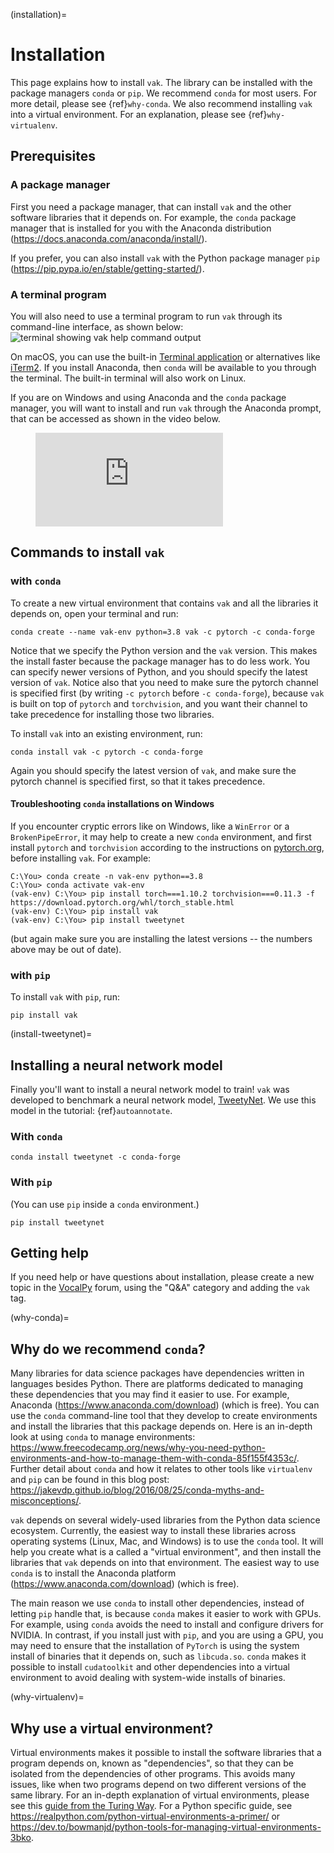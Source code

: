 (installation)=

# Installation

This page explains how to install `vak`.
The library can be installed with the package managers `conda` or `pip`.
We recommend `conda` for most users. For more detail, please see {ref}`why-conda`.
We also recommend installing `vak` into a virtual environment.
For an explanation, please see {ref}`why-virtualenv`.

## Prerequisites

### A package manager

First you need a package manager, that can install `vak` and the other software libraries 
that it depends on. For example, the `conda` package manager that is installed for you 
with the Anaconda distribution (<https://docs.anaconda.com/anaconda/install/>).

If you prefer, you can also install `vak` with 
the Python package manager `pip` (<https://pip.pypa.io/en/stable/getting-started/>).

### A terminal program

You will also need to use a terminal program to run `vak` 
through its command-line interface, as shown below:  
![terminal showing vak help command output](../images/terminalizer/vak-help.gif)

On macOS, you can use the built-in 
[Terminal application](https://support.apple.com/guide/terminal/open-or-quit-terminal-apd5265185d-f365-44cb-8b09-71a064a42125/mac)
or alternatives like [iTerm2](https://iterm2.com/).
If you install Anaconda, then `conda` will be available to you through the terminal. 
The built-in terminal will also work on Linux.

If you are on Windows and using Anaconda and the `conda` package manager, 
you will want to install and run `vak` through the Anaconda prompt, 
that can be accessed as shown in the video below.

<figure class="video_container">
  <iframe src="https://www.youtube.com/embed/UAUO_K-bRMs" frameborder="0" allowfullscreen="true"> </iframe>
</figure>

## Commands to install `vak`

### with `conda`

To create a new virtual environment that contains `vak` 
and all the libraries it depends on, open your terminal and run:

```shell
conda create --name vak-env python=3.8 vak -c pytorch -c conda-forge
```

Notice that we specify the Python version and the `vak` version.
This makes the install faster because the package manager has to do less work. 
You can specify newer versions of Python,
and you should specify the latest version of `vak`.
Notice also that you need to make 
sure the pytorch channel is specified first
(by writing `-c pytorch` before `-c conda-forge`),
because `vak` is built on top of `pytorch` 
and `torchvision`,
and you want their channel to take precedence 
for installing those two libraries.

To install `vak` into an existing environment, run:

```shell
conda install vak -c pytorch -c conda-forge
```

Again you should specify the latest version of `vak`, 
and make sure the pytorch channel is specified first,
so that it takes precedence.

#### Troubleshooting `conda` installations on Windows

If you encounter cryptic errors like on Windows, 
like a `WinError` or a `BrokenPipeError`, 
it may help to create a new `conda` environment,
and first install `pytorch` and `torchvision` 
according to the instructions on [pytorch.org](https://pytorch.org/),
before installing `vak`. For example:  

```console
C:\You> conda create -n vak-env python==3.8
C:\You> conda activate vak-env
(vak-env) C:\You> pip install torch===1.10.2 torchvision===0.11.3 -f https://download.pytorch.org/whl/torch_stable.html
(vak-env) C:\You> pip install vak
(vak-env) C:\You> pip install tweetynet
```

(but again make sure you are installing the latest versions -- the numbers above may be out of date).

### with `pip`

To install `vak` with `pip`, run:

```shell
pip install vak
```

(install-tweetynet)=

## Installing a neural network model

Finally you'll want to install a neural network model to train!
`vak` was developed to benchmark a neural network model,
[TweetyNet](https://github.com/yardencsGitHub/tweetynet).
We use this model in the tutorial: {ref}`autoannotate`.

### With `conda`

```shell
conda install tweetynet -c conda-forge
```

### With `pip`

(You can use `pip` inside a `conda` environment.)

```shell
pip install tweetynet
```

## Getting help

If you need help or have questions about installation, 
please create a new topic in the 
[VocalPy](https://forum.vocalpy.org/) forum,
using the "Q&A" category and adding the `vak` tag.

(why-conda)=

## Why do we recommend `conda`?

Many libraries for data science packages have dependencies
written in languages besides Python. There are platforms
dedicated to managing these dependencies that you may find it easier to use.
For example, Anaconda (<https://www.anaconda.com/download>) (which is free).
You can use the `conda` command-line tool that they develop
to create environments and install the libraries that this package
depends on. Here is an in-depth look at using `conda` to manage environments:
<https://www.freecodecamp.org/news/why-you-need-python-environments-and-how-to-manage-them-with-conda-85f155f4353c/>.
Further detail about `conda` and how it relates to other tools like
`virtualenv` and `pip` can be found in this blog post:
<https://jakevdp.github.io/blog/2016/08/25/conda-myths-and-misconceptions/>.

`vak` depends on several widely-used libraries from the Python data science ecosystem.
Currently, the easiest way to install these libraries across operating systems
(Linux, Mac, and Windows) is to use the `conda` tool.
It will help you create what is a called a "virtual environment",
and then install the libraries that `vak` depends on into that environment.
The easiest way to use `conda` is to install the
Anaconda platform (<https://www.anaconda.com/download>) (which is free).

The main reason we use `conda` to install other dependencies,
instead of letting `pip` handle that,
is because `conda` makes it easier to work with GPUs.
For example, using `conda` avoids the need to install and configure drivers for NVIDIA.
In contrast, if you install just with `pip`, and you are using a GPU,
you may need to ensure that the installation of `PyTorch` is using the system install of binaries
that it depends on, such as `libcuda.so`.
`conda` makes it possible to install `cudatoolkit` and other dependencies into a virtual environment
to avoid dealing with system-wide installs of binaries.

(why-virtualenv)=

## Why use a virtual environment?

Virtual environments makes it possible to install the software libraries that
a program depends on, known as "dependencies", so that
they can be isolated from the dependencies of other programs.
This avoids many issues, like when two programs depend on two
different versions of the same library.
For an in-depth explanation of virtual environments, please see this
[guide from the Turing Way](https://the-turing-way.netlify.app/reproducible-research/renv.html).
For a Python specific guide, see <https://realpython.com/python-virtual-environments-a-primer/> or
<https://dev.to/bowmanjd/python-tools-for-managing-virtual-environments-3bko>.
